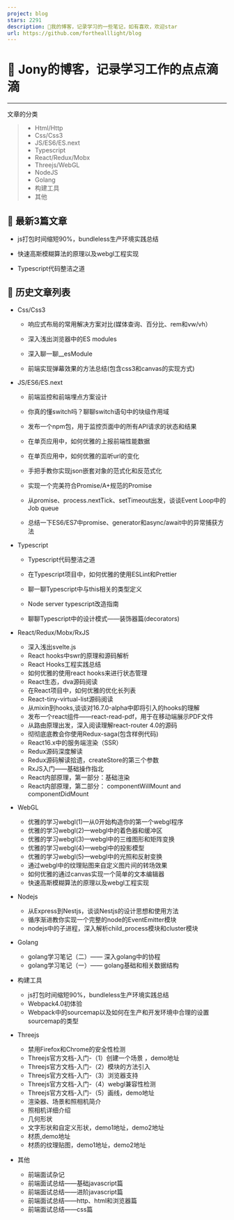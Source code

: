 ```yaml
---
project: blog
stars: 2291
description: 📖我的博客，记录学习的一些笔记，如有喜欢，欢迎star
url: https://github.com/forthealllight/blog
---
```


🌱 Jony的博客，记录学习工作的点点滴滴
======================

* * *

文章的分类

> -   Html/Http
> -   Css/Css3
> -   JS/ES6/ES.next
> -   Typescript
> -   React/Redux/Mobx
> -   Threejs/WebGL
> -   NodeJS
> -   Golang
> -   构建工具
> -   其他

🌱 最新3篇文章
---------

-   js打包时间缩短90%，bundleless生产环境实践总结
    
-   快速高斯模糊算法的原理以及webgl工程实现
    
-   Typescript代码整洁之道
    

🌱 历史文章列表
---------

-   Css/Css3
    
    -   响应式布局的常用解决方案对比(媒体查询、百分比、rem和vw/vh）
        
    -   深入浅出浏览器中的ES modules
        
    -   深入聊一聊\_\_esModule
        
    -   前端实现弹幕效果的方法总结(包含css3和canvas的实现方式)
        
-   JS/ES6/ES.next
    
    -   前端监控和前端埋点方案设计
        
    -   你真的懂switch吗？聊聊switch语句中的块级作用域
        
    -   发布一个npm包，用于监控页面中的所有API请求的状态和结果
        
    -   在单页应用中，如何优雅的上报前端性能数据
        
    -   在单页应用中，如何优雅的监听url的变化
        
    -   手把手教你实现json嵌套对象的范式化和反范式化
        
    -   实现一个完美符合Promise/A+规范的Promise
        
    -   从promise、process.nextTick、setTimeout出发，谈谈Event Loop中的Job queue
        
    -   总结一下ES6/ES7中promise、generator和async/await中的异常捕获方法
        
-   Typescript
    
    -   Typescript代码整洁之道
        
    -   在Typescript项目中，如何优雅的使用ESLint和Prettier
        
    -   聊一聊Typescript中与this相关的类型定义
        
    -   Node server typescript改造指南
        
    -   聊聊Typescript中的设计模式——装饰器篇(decorators)
        
-   React/Redux/Mobx/RxJS
    
    -   深入浅出svelte.js
    -   React hooks中swr的原理和源码解析
    -   React Hooks工程实践总结
    -   如何优雅的使用react hooks来进行状态管理
    -   React生态，dva源码阅读
    -   在React项目中，如何优雅的优化长列表
    -   React-tiny-virtual-list源码阅读
    -   从mixin到hooks,谈谈对16.7.0-alpha中即将引入的hooks的理解
    -   发布一个react组件——react-read-pdf，用于在移动端展示PDF文件
    -   从路由原理出发，深入阅读理解react-router 4.0的源码
    -   彻彻底底教会你使用Redux-saga(包含样例代码)
    -   React16.x中的服务端渲染（SSR）
    -   Redux源码深度解读
    -   Redux源码解读拾遗，createStore的第三个参数
    -   RxJS入门——基础操作指北
    -   React内部原理，第一部分：基础渲染
    -   React内部原理，第二部分： componentWillMount and componentDidMount
-   WebGL
    
    -   优雅的学习webgl(1)—从0开始构造你的第一个webgl程序
    -   优雅的学习webgl(2)—webgl中的着色器和缓冲区
    -   优雅的学习webgl(3)—webgl中的三维图形和矩阵变换
    -   优雅的学习webgl(4)—webgl中的投影模型
    -   优雅的学习webgl(5)—webgl中的光照和反射变换
    -   通过webgl中的纹理贴图来自定义图片间的转场效果
    -   如何优雅的通过canvas实现一个简单的文本编辑器
    -   快速高斯模糊算法的原理以及webgl工程实现
-   Nodejs
    
    -   从Express到Nestjs，谈谈Nestjs的设计思想和使用方法
    -   循序渐进教你实现一个完整的node的EventEmitter模块
    -   nodejs中的子进程，深入解析child\_process模块和cluster模块
-   Golang
    
    -   golang学习笔记（二）—— 深入golang中的协程
    -   golang学习笔记（一）—— golang基础和相关数据结构
-   构建工具
    
    -   js打包时间缩短90%，bundleless生产环境实践总结
    -   Webpack4.0初体验
    -   Webpack中的sourcemap以及如何在生产和开发环境中合理的设置sourcemap的类型
-   Threejs
    
    -   禁用Firefox和Chrome的安全性检测
    -   Threejs官方文档-入门-（1）创建一个场景 ，demo地址
    -   Threejs官方文档-入门-（2）模块的方法引入
    -   Threejs官方文档-入门-（3）浏览器支持
    -   Threejs官方文档-入门-（4）webgl兼容性检测
    -   Threejs官方文档-入门-（5）画线，demo地址
    -   渲染器、场景和照相机简介
    -   照相机详细介绍
    -   几何形状
    -   文字形状和自定义形状，demo1地址，demo2地址
    -   材质,demo地址
    -   材质的纹理贴图，demo1地址，demo2地址
-   其他
    
    -   前端面试杂记
    -   前端面试总结——基础javascript篇
    -   前端面试总结——进阶javascript篇
    -   前端面试总结——http、html和浏览器篇
    -   前端面试总结——css篇
